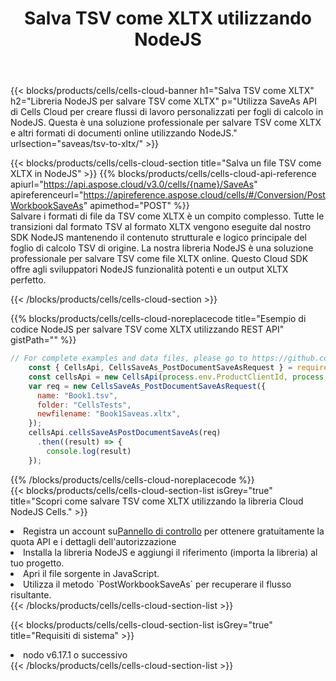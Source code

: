 ﻿---
title:  Salva TSV come XLTX utilizzando NodeJS
description:  Utilizzando Aspose.Cells Cloud SDK per NodeJS per salvare il file in formato TSV come file in formato XLTX.
kwords: Excel, Save TSV as XLTX, REST, NodeJS
howto: How to save TSV as XLTX using Aspose.Cells Cloud NodeJS library.
---
{{< blocks/products/cells/cells-cloud-banner h1="Salva TSV come XLTX" h2="Libreria NodeJS per salvare TSV come XLTX" p="Utilizza SaveAs API di Cells Cloud per creare flussi di lavoro personalizzati per fogli di calcolo in NodeJS. Questa è una soluzione professionale per salvare TSV come XLTX e altri formati di documenti online utilizzando NodeJS." urlsection="saveas/tsv-to-xltx/" >}}

{{< blocks/products/cells/cells-cloud-section title="Salva un file TSV come XLTX in NodeJS" >}}
{{% blocks/products/cells/cells-cloud-api-reference apiurl="https://api.aspose.cloud/v3.0/cells/{name}/SaveAs" apireferenceurl="https://apireference.aspose.cloud/cells/#/Conversion/PostWorkbookSaveAs" apimethod="POST" %}}
<br/>
Salvare i formati di file da TSV come XLTX è un compito complesso. Tutte le transizioni dal formato TSV al formato XLTX vengono eseguite dal nostro SDK NodeJS mantenendo il contenuto strutturale e logico principale del foglio di calcolo TSV di origine. La nostra libreria NodeJS è una soluzione professionale per salvare TSV come file XLTX online. Questo Cloud SDK offre agli sviluppatori NodeJS funzionalità potenti e un output XLTX perfetto.

{{< /blocks/products/cells/cells-cloud-section >}}

{{% blocks/products/cells/cells-cloud-noreplacecode title="Esempio di codice NodeJS per salvare TSV come XLTX utilizzando REST API" gistPath="" %}}
  
```js
// For complete examples and data files, please go to https://github.com/aspose-cells-cloud/aspose-cells-cloud-node/
    const { CellsApi, CellsSaveAs_PostDocumentSaveAsRequest } = require("asposecellscloud");
    const cellsApi = new CellsApi(process.env.ProductClientId, process.env.ProductClientSecret);
    var req = new CellsSaveAs_PostDocumentSaveAsRequest({
      name: "Book1.tsv",
      folder: "CellsTests",
      newfilename: "Book1Saveas.xltx",
    });
    cellsApi.cellsSaveAsPostDocumentSaveAs(req)
      .then((result) => {
        console.log(result)
    });
```
  
{{% /blocks/products/cells/cells-cloud-noreplacecode %}}
<br/>
{{< blocks/products/cells/cells-cloud-section-list isGrey="true" title="Scopri come salvare TSV come XLTX utilizzando la libreria Cloud NodeJS Cells." >}}
<li> Registra un account su<a href="https://dashboard.aspose.cloud/">Pannello di controllo</a> per ottenere gratuitamente la quota API e i dettagli dell'autorizzazione</li>
<li>Installa la libreria NodeJS e aggiungi il riferimento (importa la libreria) al tuo progetto.</li>
<li>Apri il file sorgente in JavaScript.</li>
<li>Utilizza il metodo `PostWorkbookSaveAs` per recuperare il flusso risultante.</li>
{{< /blocks/products/cells/cells-cloud-section-list >}}

{{< blocks/products/cells/cells-cloud-section-list isGrey="true" title="Requisiti di sistema" >}}
<li>nodo v6.17.1 o successivo</li>
{{< /blocks/products/cells/cells-cloud-section-list >}}
